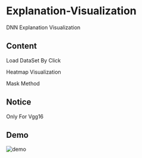 # Explanation-Visualization
DNN Explanation Visualization

## Content
Load DataSet By Click

Heatmap Visualization

Mask Method

## Notice
Only For Vgg16

## Demo
![demo](https://user-images.githubusercontent.com/53366958/197341607-3f27d1dd-fc2b-481c-8f79-1d7b1049bd12.png)
